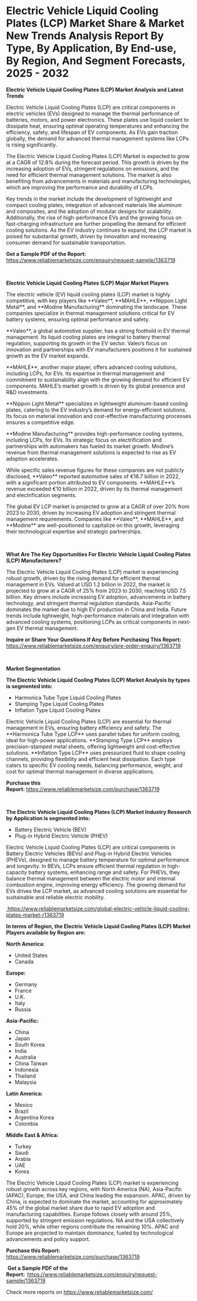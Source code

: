 <p><h1>Electric Vehicle Liquid Cooling Plates (LCP) Market Share & Market New Trends Analysis Report By Type, By Application, By End-use, By Region, And Segment Forecasts, 2025 - 2032</h1></p><p><strong>Electric Vehicle Liquid Cooling Plates (LCP) Market Analysis and Latest Trends</strong></p>
<p><p>Electric Vehicle Liquid Cooling Plates (LCP) are critical components in electric vehicles (EVs) designed to manage the thermal performance of batteries, motors, and power electronics. These plates use liquid coolant to dissipate heat, ensuring optimal operating temperatures and enhancing the efficiency, safety, and lifespan of EV components. As EVs gain traction globally, the demand for advanced thermal management systems like LCPs is rising significantly.</p><p>The Electric Vehicle Liquid Cooling Plates (LCP) Market is expected to grow at a CAGR of 12.8% during the forecast period. This growth is driven by the increasing adoption of EVs, stringent regulations on emissions, and the need for efficient thermal management solutions. The market is also benefiting from advancements in materials and manufacturing technologies, which are improving the performance and durability of LCPs.</p><p>Key trends in the market include the development of lightweight and compact cooling plates, integration of advanced materials like aluminum and composites, and the adoption of modular designs for scalability. Additionally, the rise of high-performance EVs and the growing focus on fast-charging infrastructure are further propelling the demand for efficient cooling solutions. As the EV industry continues to expand, the LCP market is poised for substantial growth, driven by innovation and increasing consumer demand for sustainable transportation.</p></p>
<p><strong>Get a Sample PDF of the Report:&nbsp;</strong> <a href="https://www.reliablemarketsize.com/enquiry/request-sample/1363719?utm_campaign=1197&utm_medium=2&utm_source=Github&utm_content=ia&utm_term=24012025&utm_id=electric-vehicle-liquid-cooling-plates-lcp">https://www.reliablemarketsize.com/enquiry/request-sample/1363719</a></p>
<p>&nbsp;</p>
<p><strong>Electric Vehicle Liquid Cooling Plates (LCP) Major Market Players</strong></p>
<p><p>The electric vehicle (EV) liquid cooling plates (LCP) market is highly competitive, with key players like **Valeo**, **MAHLE**, **Nippon Light Metal**, and **Modine Manufacturing** dominating the landscape. These companies specialize in thermal management solutions critical for EV battery systems, ensuring optimal performance and safety.</p><p>**Valeo**, a global automotive supplier, has a strong foothold in EV thermal management. Its liquid cooling plates are integral to battery thermal regulation, supporting its growth in the EV sector. Valeo’s focus on innovation and partnerships with EV manufacturers positions it for sustained growth as the EV market expands.</p><p>**MAHLE**, another major player, offers advanced cooling solutions, including LCPs, for EVs. Its expertise in thermal management and commitment to sustainability align with the growing demand for efficient EV components. MAHLE’s market growth is driven by its global presence and R&D investments.</p><p>**Nippon Light Metal** specializes in lightweight aluminum-based cooling plates, catering to the EV industry’s demand for energy-efficient solutions. Its focus on material innovation and cost-effective manufacturing processes ensures a competitive edge.</p><p>**Modine Manufacturing** provides high-performance cooling systems, including LCPs, for EVs. Its strategic focus on electrification and partnerships with automakers has fueled its market growth. Modine’s revenue from thermal management solutions is expected to rise as EV adoption accelerates.</p><p>While specific sales revenue figures for these companies are not publicly disclosed, **Valeo** reported automotive sales of €16.7 billion in 2022, with a significant portion attributed to EV components. **MAHLE**’s revenue exceeded €10 billion in 2022, driven by its thermal management and electrification segments.</p><p>The global EV LCP market is projected to grow at a CAGR of over 20% from 2023 to 2030, driven by increasing EV adoption and stringent thermal management requirements. Companies like **Valeo**, **MAHLE**, and **Modine** are well-positioned to capitalize on this growth, leveraging their technological expertise and strategic partnerships.</p></p>
<p>&nbsp;</p>
<p><strong>What Are The Key Opportunities For Electric Vehicle Liquid Cooling Plates (LCP) Manufacturers?</strong></p>
<p><p>The Electric Vehicle Liquid Cooling Plates (LCP) market is experiencing robust growth, driven by the rising demand for efficient thermal management in EVs. Valued at USD 1.2 billion in 2022, the market is projected to grow at a CAGR of 25% from 2023 to 2030, reaching USD 7.5 billion. Key drivers include increasing EV adoption, advancements in battery technology, and stringent thermal regulation standards. Asia-Pacific dominates the market due to high EV production in China and India. Future trends include lightweight, high-performance materials and integration with advanced cooling systems, positioning LCPs as critical components in next-gen EV thermal management.</p></p>
<p><strong>Inquire or Share Your Questions If Any Before Purchasing This Report:</strong> <a href="https://www.reliablemarketsize.com/enquiry/pre-order-enquiry/1363719?utm_campaign=1197&utm_medium=2&utm_source=Github&utm_content=ia&utm_term=24012025&utm_id=electric-vehicle-liquid-cooling-plates-lcp">https://www.reliablemarketsize.com/enquiry/pre-order-enquiry/1363719</a></p>
<p>&nbsp;</p>
<p><strong>Market Segmentation</strong></p>
<p><strong>The Electric Vehicle Liquid Cooling Plates (LCP) Market Analysis by types is segmented into:</strong></p>
<p><ul><li>Harmonica Tube Type Liquid Cooling Plates</li><li>Stamping Type Liquid Cooling Plates</li><li>Inflation Type Liquid Cooling Plates</li></ul></p>
<p><p>Electric Vehicle Liquid Cooling Plates (LCP) are essential for thermal management in EVs, ensuring battery efficiency and safety. The **Harmonica Tube Type LCP** uses parallel tubes for uniform cooling, ideal for high-power applications. **Stamping Type LCP** employs precision-stamped metal sheets, offering lightweight and cost-effective solutions. **Inflation Type LCP** uses pressurized fluid to shape cooling channels, providing flexibility and efficient heat dissipation. Each type caters to specific EV cooling needs, balancing performance, weight, and cost for optimal thermal management in diverse applications.</p></p>
<p><strong>Purchase this Report:&nbsp;</strong><a href="https://www.reliablemarketsize.com/purchase/1363719?utm_campaign=1197&utm_medium=2&utm_source=Github&utm_content=ia&utm_term=24012025&utm_id=electric-vehicle-liquid-cooling-plates-lcp">https://www.reliablemarketsize.com/purchase/1363719</a></p>
<p>&nbsp;</p>
<p><strong>The Electric Vehicle Liquid Cooling Plates (LCP) Market Industry Research by Application is segmented into:</strong></p>
<p><ul><li>Battery Electric Vehicle (BEV)</li><li>Plug-in Hybrid Electric Vehicle (PHEV)</li></ul></p>
<p><p>Electric Vehicle Liquid Cooling Plates (LCP) are critical components in Battery Electric Vehicles (BEVs) and Plug-in Hybrid Electric Vehicles (PHEVs), designed to manage battery temperature for optimal performance and longevity. In BEVs, LCPs ensure efficient thermal regulation in high-capacity battery systems, enhancing range and safety. For PHEVs, they balance thermal management between the electric motor and internal combustion engine, improving energy efficiency. The growing demand for EVs drives the LCP market, as advanced cooling solutions are essential for sustainable and reliable electric mobility.</p></p>
<p><a href="https://www.reliablemarketsize.com/global-electric-vehicle-liquid-cooling-plates-market-r1363719?utm_campaign=1197&utm_medium=2&utm_source=Github&utm_content=ia&utm_term=24012025&utm_id=electric-vehicle-liquid-cooling-plates-lcp">&nbsp;https://www.reliablemarketsize.com/global-electric-vehicle-liquid-cooling-plates-market-r1363719</a></p>
<p><strong>In terms of Region, the Electric Vehicle Liquid Cooling Plates (LCP) Market Players available by Region are:</strong></p>
<p>
    <p> <strong> North America: </strong>
        <ul>
            <li>United States</li>
            <li>Canada</li>
        </ul>
        </p> 
    <p> <strong> Europe: </strong>
        <ul>
            <li>Germany</li>
            <li>France</li>
            <li>U.K.</li>
            <li>Italy</li>
            <li>Russia</li>
        </ul>
        </p> 
    <p> <strong> Asia-Pacific: </strong>
        <ul>
            <li>China</li>
            <li>Japan</li>
            <li>South Korea</li>
            <li>India</li>
            <li>Australia</li>
            <li>China Taiwan</li>
            <li>Indonesia</li>
            <li>Thailand</li>
            <li>Malaysia</li>
        </ul>
        </p> 
    <p> <strong> Latin America: </strong>
        <ul>
            <li>Mexico</li>
            <li>Brazil</li>
            <li>Argentina Korea</li>
            <li>Colombia</li>
        </ul>
        </p> 
    <p> <strong> Middle East & Africa: </strong>
        <ul>
            <li>Turkey</li>
            <li>Saudi</li>
            <li>Arabia</li>
            <li>UAE</li>
            <li>Korea</li>
        </ul>
    </p>
    </p>
<p><p>The Electric Vehicle Liquid Cooling Plates (LCP) market is experiencing robust growth across key regions, with North America (NA), Asia-Pacific (APAC), Europe, the USA, and China leading the expansion. APAC, driven by China, is expected to dominate the market, accounting for approximately 45% of the global market share due to rapid EV adoption and manufacturing capabilities. Europe follows closely with around 25%, supported by stringent emission regulations. NA and the USA collectively hold 20%, while other regions contribute the remaining 10%. APAC and Europe are projected to maintain dominance, fueled by technological advancements and policy support.</p></p>
<p><strong>Purchase this Report: </strong><a href="https://www.reliablemarketsize.com/purchase/1363719?utm_campaign=1197&utm_medium=2&utm_source=Github&utm_content=ia&utm_term=24012025&utm_id=electric-vehicle-liquid-cooling-plates-lcp">https://www.reliablemarketsize.com/purchase/1363719</a></p>
<p>&nbsp;<strong>Get a Sample PDF of the Report:&nbsp;&nbsp;</strong><a href="https://www.reliablemarketsize.com/enquiry/request-sample/1363719?utm_campaign=1197&utm_medium=2&utm_source=Github&utm_content=ia&utm_term=24012025&utm_id=electric-vehicle-liquid-cooling-plates-lcp">https://www.reliablemarketsize.com/enquiry/request-sample/1363719</a></p>
<p><strong></strong></p>
<p>Check more reports on <a href="https://www.reliablemarketsize.com/?utm_campaign=1197&utm_medium=2&utm_source=Github&utm_content=ia&utm_term=24012025&utm_id=electric-vehicle-liquid-cooling-plates-lcp">https://www.reliablemarketsize.com/</a></p>